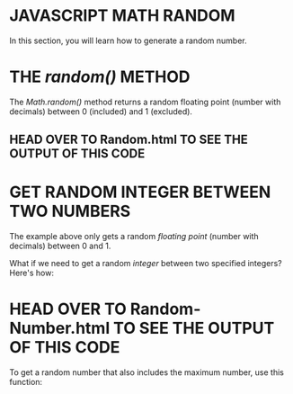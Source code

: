 # JAVASCRIPT MATH RANDOM
In this section, you will learn how to generate a random number.

# THE *random()* METHOD
The *Math.random()* method returns a random floating point (number with decimals) between 0 (included) and 1 (excluded).

<script>
    var random = Math.random();
</script>

HEAD OVER TO Random.html TO SEE THE OUTPUT OF THIS CODE
---------------------------------------------------------------------


# GET RANDOM INTEGER BETWEEN TWO NUMBERS
The example above only gets a random *floating point* (number with decimals) between 0 and 1.

What if we need to get a random *integer* between two specified integers? Here's how:

<script>
    //minimum is included, maximum is excluded
    function getRandomInt(min, max){
        return Math.floor(Math.random() * (max - min)) + min;
    }
</script>

HEAD OVER TO Random-Number.html TO SEE THE OUTPUT OF THIS CODE
========

To get a random number that also includes the maximum number, use this function:


<script>
    //minimum is included, maximum is excluded
    function getRandomInt(min, max){
        return Math.floor(Math.random() * (max - min + 1)) + min;
    }
</script>